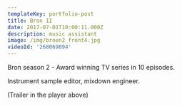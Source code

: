 ```yaml
---
templateKey: portfolio-post
title: Bron II
date: 2017-07-01T10:00:11.000Z
description: music assistant
image: /img/broen2_front4.jpg
videoId: '268069094'
---
```

Bron season 2 - Award winning TV series in 10 episodes.

Instrument sample editor, mixdown engineer.

(Trailer in the player above)
